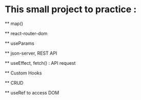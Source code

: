 # This small project to practice :

** map()

** react-router-dom

** useParams

** json-server, REST API

** useEffect, fetch() : API request

** Custom Hooks

** CRUD

** useRef to access DOM
